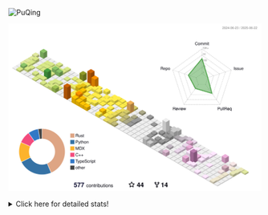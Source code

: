 ![PuQing](https://user-images.githubusercontent.com/27223114/171565019-9a56fae6-b08b-421f-99db-7e830da42371.png)

![](./profile-3d-contrib/profile-season-animate.svg)

<details>
<summary>Click here for detailed stats!</summary>

<!--START_SECTION:waka-->
![Lines of code](https://img.shields.io/badge/From%20Hello%20World%20I%27ve%20Written-2.0%20million%20lines%20of%20code-blue)

**🐱 My GitHub Data** 

> 📦 447.9 kB Used in GitHub's Storage 
 > 
> 🏆 214 Contributions in the Year 2025
 > 
> 🚫 Not Opted to Hire
 > 
> 📜 40 Public Repositories 
 > 
> 🔑 34 Private Repositories 
 > 
**I'm an Early 🐤** 

```text
🌞 Morning                921 commits         ███░░░░░░░░░░░░░░░░░░░░░░   10.38 % 
🌆 Daytime                3855 commits        ███████████░░░░░░░░░░░░░░   43.45 % 
🌃 Evening                2004 commits        ██████░░░░░░░░░░░░░░░░░░░   22.59 % 
🌙 Night                  2093 commits        ██████░░░░░░░░░░░░░░░░░░░   23.59 % 
```


📊 **This Week I Spent My Time On** 

```text
💬 Programming Languages: 
Other                    29 hrs 49 mins      ██████████████░░░░░░░░░░░   56.68 % 
Python                   13 hrs 37 mins      ██████░░░░░░░░░░░░░░░░░░░   25.89 % 
C                        3 hrs 49 mins       ██░░░░░░░░░░░░░░░░░░░░░░░   07.26 % 
Typst                    3 hrs 44 mins       ██░░░░░░░░░░░░░░░░░░░░░░░   07.10 % 
Rust                     27 mins             ░░░░░░░░░░░░░░░░░░░░░░░░░   00.87 % 

🔥 Editors: 
Arc                      23 hrs 8 mins       ███████████░░░░░░░░░░░░░░   43.98 % 
VS Code                  20 hrs 15 mins      ██████████░░░░░░░░░░░░░░░   38.49 % 
Ghostty                  6 hrs 43 mins       ███░░░░░░░░░░░░░░░░░░░░░░   12.77 % 
Telegram                 1 hr 32 mins        █░░░░░░░░░░░░░░░░░░░░░░░░   02.92 % 
NetEaseMusic             50 mins             ░░░░░░░░░░░░░░░░░░░░░░░░░   01.61 % 

💻 Operating System: 
Mac                      35 hrs 45 mins      █████████████████░░░░░░░░   67.96 % 
WSL                      14 hrs 17 mins      ███████░░░░░░░░░░░░░░░░░░   27.16 % 
Linux                    2 hrs 33 mins       █░░░░░░░░░░░░░░░░░░░░░░░░   04.87 % 
```


<!--END_SECTION:waka-->
</details>
